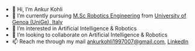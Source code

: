- 👋 Hi, I’m Ankur Kohli
- 🌱 I’m currently pursuing [M.Sc Robotics Engineering](https://corsi.unige.it/corsi/10635) from [University of Genoa (UniGe), Italy](https://unige.it/en)
- 👀 I’m interested in Artificial Intelligence & Robotics
- 💞️ I’m looking to collaborate on Artificial Intelligence & Robotics
- 📫 Reach me through my mail ankurkohli1997007@gmail.com, [LinkedIn](https://www.linkedin.com/in/ankur-kohli-7a5865157/)

<!---
ankurkohli007/ankurkohli007 is a ✨ special ✨ repository because its `README.md` (this file) appears on your GitHub profile.
You can click the Preview link to take a look at your changes.
--->
